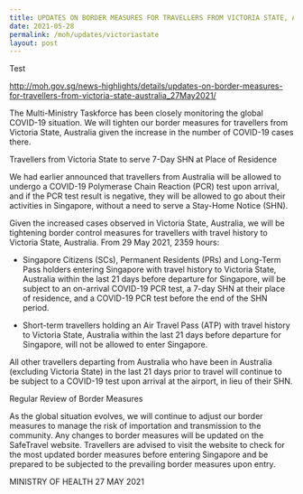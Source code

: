 ```yaml
---
title: UPDATES ON BORDER MEASURES FOR TRAVELLERS FROM VICTORIA STATE, AUSTRALIA
date: 2021-05-28
permalink: /moh/updates/victoriastate
layout: post
---
```

Test 

<a>http://moh.gov.sg/news-highlights/details/updates-on-border-measures-for-travellers-from-victoria-state-australia_27May2021/</a>

The Multi-Ministry Taskforce has been closely monitoring the global COVID-19 situation. We will tighten our border measures for travellers from Victoria State, Australia given the increase in the number of COVID-19 cases there.

Travellers from Victoria State to serve 7-Day SHN at Place of Residence 

We had earlier announced that travellers from Australia will be allowed to undergo a COVID-19 Polymerase Chain Reaction (PCR) test upon arrival, and if the PCR test result is negative, they will be allowed to go about their activities in Singapore, without a need to serve a Stay-Home Notice (SHN).

Given the increased cases observed in Victoria State, Australia, we will be tightening border control measures for travellers with travel history to Victoria State, Australia. From 29 May 2021, 2359 hours:

- Singapore Citizens (SCs), Permanent Residents (PRs) and Long-Term Pass holders entering Singapore with travel history to Victoria State, Australia within the last 21 days before departure for Singapore, will be subject to an on-arrival COVID-19 PCR test, a 7-day SHN at their place of residence, and a COVID-19 PCR test before the end of the SHN period. 

- Short-term travellers holding an Air Travel Pass (ATP) with travel history to Victoria State, Australia within the last 21 days before departure for Singapore, will not be allowed to enter Singapore.

All other travellers departing from Australia who have been in Australia (excluding Victoria State) in the last 21 days prior to travel will continue to be subject to a COVID-19 test upon arrival at the airport, in lieu of their SHN.  

Regular Review of Border Measures

As the global situation evolves, we will continue to adjust our border measures to manage the risk of importation and transmission to the community. Any changes to border measures will be updated on the SafeTravel website. Travellers are advised to visit the website to check for the most updated border measures before entering Singapore and be prepared to be subjected to the prevailing border measures upon entry.

MINISTRY OF HEALTH
27 MAY 2021